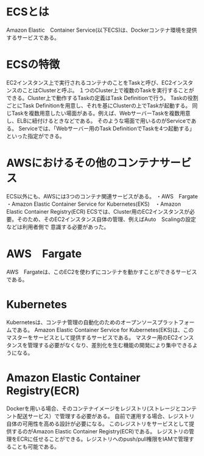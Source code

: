 # ECSとは
Amazon Elastic　Container Service(以下ECS)は、Dockerコンテナ環境を提供するサービスである。

# ECSの特徴
EC2インスタンス上で実行されるコンテナのことをTaskと呼び、EC2インスタンスのことはClusterと呼ぶ。
１つのCluster上で複数のTaskを実行することができる。Cluster上で動作するTaskの定義はTask Definitionで行う。
Taskの役割ごとにTask Definitionを用意し、それを基にClusterの上でTaskが起動する。
同じTaskを複数用意したい場面がある。例えば、WebサーバーTaskを複数用意し、ELBに紐付けるときなどである。
そのような場面で用いるのがServiceである。
Serviceでは、「Webサーバー用のTask DefinitionでTaskを4つ起動する」といった指定ができる。

# AWSにおけるその他のコンテナサービス
ECS以外にも、AWSには3つのコンテナ関連サービスがある。
・AWS　Fargate ・Amazon Elastic Container Service for Kubernetes(EKS)　・Amazon Elastic Container Registry(ECR)
ECSでは、Cluster用のEC2インスタンスが必要。そのため、そのEC2インスタンス自体の管理、例えばAuto　Scalingの設定などは利用者側で
意識する必要があった。

# AWS　Fargate
AWS　Fargateは、このEC2を使わずにコンテナを動かすことができるサービスである。

# Kubernetes
Kubernetesは、コンテナ管理の自動化のためのオープンソースプラットフォームである。
Amazon Elastic Container Service for Kubernetes(EKS)は、このマスターをサービスとして提供するサービスである。
マスター用のEC2インスタンスを管理する必要がなくなり、差別化を生む機能の開発により集中できるようになる。

# Amazon Elastic Container Registry(ECR)
Dockerを用いる場合、そのコンテナイメージをレジストリ(ストレージとコンテント配送サービス）で管理する必要がある。
自前で運用する場合、レジストリ自体の可用性を高める設計が必要になる。
このレジストリをサービスとして提供するのがAmazon Elastic Container Registry(ECR)である。
レジストリの管理をECRに任せることができる。レジストリへのpush/pull権限をIAMで管理することも可能である。
